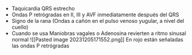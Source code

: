 * Taquicardia QRS estrecho
* Ondas P retrógradas en II, III y AVF inmediatamente después del QRS
* Signo de la rana (Ondas a cañón en el pulso venoso yugular, a nivel del cuello)
* Cuando se usa Maniobras vagales o Adenosina revierten a ritmo sinusal normal
![[Pasted image 20231205171552.png]] 
En rojo están señaladas las ondas P retrógradas